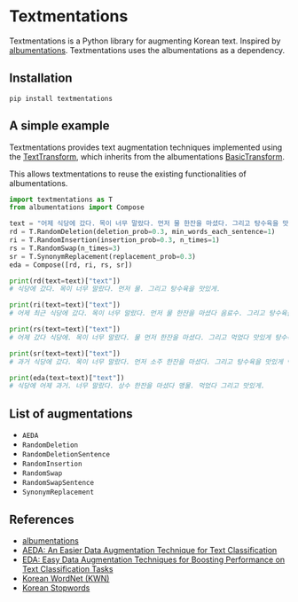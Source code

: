 # Textmentations
Textmentations is a Python library for augmenting Korean text. 
Inspired by [albumentations](https://github.com/albumentations-team/albumentations). 
Textmentations uses the albumentations as a dependency.

## Installation

```
pip install textmentations
```

## A simple example

Textmentations provides text augmentation techniques implemented using the [TextTransform](https://github.com/Jaesu26/textmentations/blob/v0.0.2/textmentations/core/transforms_interface.py#L17), 
which inherits from the albumentations [BasicTransform](https://github.com/albumentations-team/albumentations/blob/1.2.1/albumentations/core/transforms_interface.py#L54). 

This allows textmentations to reuse the existing functionalities of albumentations.

```python
import textmentations as T
from albumentations import Compose

text = "어제 식당에 갔다. 목이 너무 말랐다. 먼저 물 한잔을 마셨다. 그리고 탕수육을 맛있게 먹었다."
rd = T.RandomDeletion(deletion_prob=0.3, min_words_each_sentence=1)
ri = T.RandomInsertion(insertion_prob=0.3, n_times=1)
rs = T.RandomSwap(n_times=3)
sr = T.SynonymReplacement(replacement_prob=0.3)
eda = Compose([rd, ri, rs, sr])

print(rd(text=text)["text"])
# 식당에 갔다. 목이 너무 말랐다. 먼저 물. 그리고 탕수육을 맛있게.

print(ri(text=text)["text"])
# 어제 최근 식당에 갔다. 목이 너무 말랐다. 먼저 물 한잔을 마셨다 음료수. 그리고 탕수육을 맛있게 먹었다.

print(rs(text=text)["text"])
# 어제 갔다 식당에. 목이 너무 말랐다. 물 먼저 한잔을 마셨다. 그리고 먹었다 맛있게 탕수육을.

print(sr(text=text)["text"])
# 과거 식당에 갔다. 목이 너무 말랐다. 먼저 소주 한잔을 마셨다. 그리고 탕수육을 맛있게 먹었다.

print(eda(text=text)["text"])
# 식당에 어제 과거. 너무 말랐다. 상수 한잔을 마셨다 맹물. 먹었다 그리고 맛있게.
```

## List of augmentations

- `AEDA`
- `RandomDeletion`
- `RandomDeletionSentence`
- `RandomInsertion`
- `RandomSwap`
- `RandomSwapSentence`
- `SynonymReplacement`

## References

- [albumentations](https://github.com/albumentations-team/albumentations)
- [AEDA: An Easier Data Augmentation Technique for Text Classification](https://arxiv.org/pdf/2108.13230.pdf)
- [EDA: Easy Data Augmentation Techniques for Boosting Performance on
Text Classification Tasks](https://arxiv.org/pdf/1901.11196.pdf)
- [Korean WordNet (KWN)](http://wordnet.kaist.ac.kr/)
- [Korean Stopwords](https://www.ranks.nl/stopwords/korean)
